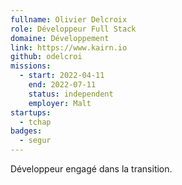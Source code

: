 ```yaml
---
fullname: Olivier Delcroix
role: Développeur Full Stack 
domaine: Développement
link: https://www.kairn.io
github: odelcroi
missions:
  - start: 2022-04-11
    end: 2022-07-11
    status: independent
    employer: Malt
startups:
  - tchap
badges:
  - segur
---
```


Développeur engagé dans la transition.

